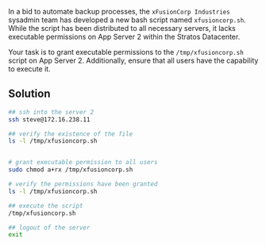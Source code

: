 In a bid to automate backup processes, the `xFusionCorp Industries` sysadmin team has developed a new bash script named `xfusioncorp.sh`. While the script has been distributed to all necessary servers, it lacks executable permissions on App Server 2 within the Stratos Datacenter.

Your task is to grant executable permissions to the `/tmp/xfusioncorp.sh` script on App Server 2. Additionally, ensure that all users have the capability to execute it.

## Solution
```bash
## ssh into the server 2
ssh steve@172.16.238.11

## verify the existence of the file
ls -l /tmp/xfusioncorp.sh


# grant executable permission to all users
sudo chmod a+rx /tmp/xfusioncorp.sh

# verify the permissions have been granted
ls -l /tmp/xfusioncorp.sh

## execute the script
/tmp/xfusioncorp.sh

## logout of the server
exit
```